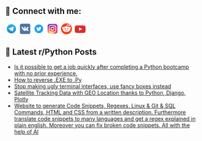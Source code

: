 ## 🔎 Connect with me:
[<img src="https://github.com/bullbesh/bullbesh/blob/main/images/Telegram.png" width="32" height="32" />](https://t.me/bullbesh)
[<img src="https://github.com/bullbesh/bullbesh/blob/main/images/VK.png" width="32" height="32" />](https://vk.com/bullbesh)
[<img src="https://github.com/bullbesh/bullbesh/blob/main/images/Twitter.png" width="32" height="32" />](https://twitter.com/bullbesh1)
[<img src="https://github.com/bullbesh/bullbesh/blob/main/images/Instagram.png" width="32" height="32" />](https://www.instagram.com/bullbesh)
[<img src="https://github.com/bullbesh/bullbesh/blob/main/images/Reddit.png" width="32" height="32" />](https://www.reddit.com/user/bullbesh)
[<img src="https://github.com/bullbesh/bullbesh/blob/main/images/YouTube.png" width="32" height="32" />](https://www.youtube.com/channel/UCtfjRs6uzgq5mfm8S06WTcg)

## 📕 Latest r/Python Posts
<!-- BLOG-POST-LIST:START -->
- [Is it possible to get a job quickly after completing a Python bootcamp with no prior experience.](https://www.reddit.com/r/Python/comments/wgfaij/is_it_possible_to_get_a_job_quickly_after/)
- [How to reverse .EXE to .Py](https://www.reddit.com/r/Python/comments/wgf0s5/how_to_reverse_exe_to_py/)
- [Stop making ugly terminal interfaces, use fancy boxes instead](https://www.reddit.com/r/Python/comments/wgeow7/stop_making_ugly_terminal_interfaces_use_fancy/)
- [Satellite Tracking Data with GEO Location thanks to Python, Django, Plotly](https://www.reddit.com/r/Python/comments/wgbfrb/satellite_tracking_data_with_geo_location_thanks/)
- [Website to generate Code Snippets, Regexes, Linux &amp; Git &amp; SQL Commands, HTML and CSS from a written description. Furthermore translate code snippets to many languages and get a regex explained in plain english. Moreover you can fix broken code snippets. All with the help of AI](https://www.reddit.com/r/Python/comments/wg8zbm/website_to_generate_code_snippets_regexes_linux/)
<!-- BLOG-POST-LIST:END -->
